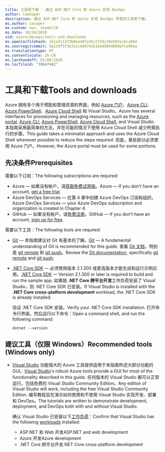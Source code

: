 ```yaml
---
title: 工具和下载 - 通过 ASP.NET Core 和 Azure 实现 DevOps
author: CamSoper
description: 通过 ASP.NET Core 和 Azure 实现 DevOps 所需的工具和下载。
ms.author: casoper
ms.custom: mvc, seodec18
ms.date: 10/24/2018
uid: azure/devops/tools-and-downloads
ms.openlocfilehash: 25ce311373b0aaddfa3bc2728c39e503acbca69d
ms.sourcegitcommit: 9a129f5f3e31cc449742b164d5004894bfca90aa
ms.translationtype: HT
ms.contentlocale: zh-CN
ms.lasthandoff: 03/06/2020
ms.locfileid: "78647442"
---
```

# <a name="tools-and-downloads"></a><span data-ttu-id="a97bf-103">工具和下载</span><span class="sxs-lookup"><span data-stu-id="a97bf-103">Tools and downloads</span></span>

<span data-ttu-id="a97bf-104">Azure 拥有多个用于预配和管理资源的界面，例如 [Azure 门户](https://portal.azure.com)、[Azure CLI](/cli/azure/)、[Azure PowerShell](/powershell/azure/overview)、[Azure Cloud Shell](https://shell.azure.com/bash) 和 Visual Studio。</span><span class="sxs-lookup"><span data-stu-id="a97bf-104">Azure has several interfaces for provisioning and managing resources, such as the [Azure portal](https://portal.azure.com), [Azure CLI](/cli/azure/), [Azure PowerShell](/powershell/azure/overview), [Azure Cloud Shell](https://shell.azure.com/bash), and Visual Studio.</span></span> <span data-ttu-id="a97bf-105">本指南采用最简单的方法，并在可能的情况下使用 Azure Cloud Shell 减少所需执行的步骤。</span><span class="sxs-lookup"><span data-stu-id="a97bf-105">This guide takes a minimalist approach and uses the Azure Cloud Shell whenever possible to reduce the steps required.</span></span> <span data-ttu-id="a97bf-106">但是，某些部分必须使用 Azure 门户。</span><span class="sxs-lookup"><span data-stu-id="a97bf-106">However, the Azure portal must be used for some portions.</span></span>

## <a name="prerequisites"></a><span data-ttu-id="a97bf-107">先决条件</span><span class="sxs-lookup"><span data-stu-id="a97bf-107">Prerequisites</span></span>

<span data-ttu-id="a97bf-108">需要以下订阅：</span><span class="sxs-lookup"><span data-stu-id="a97bf-108">The following subscriptions are required:</span></span>

* <span data-ttu-id="a97bf-109">Azure &mdash; 如果没有帐户，请[获取免费试用版](https://azure.microsoft.com/free/)。</span><span class="sxs-lookup"><span data-stu-id="a97bf-109">Azure &mdash; If you don't have an account, [get a free trial](https://azure.microsoft.com/free/).</span></span>
* <span data-ttu-id="a97bf-110">Azure DevOps Services &mdash; 在第 4 章中创建 Azure DevOps 订阅和组织。</span><span class="sxs-lookup"><span data-stu-id="a97bf-110">Azure DevOps Services &mdash; your Azure DevOps subscription and organization is created in Chapter 4.</span></span>
* <span data-ttu-id="a97bf-111">GitHub &mdash; 如果没有帐户，请[免费注册](https://github.com/join)。</span><span class="sxs-lookup"><span data-stu-id="a97bf-111">GitHub &mdash; If you don't have an account, [sign up for free](https://github.com/join).</span></span>

<span data-ttu-id="a97bf-112">需要以下工具：</span><span class="sxs-lookup"><span data-stu-id="a97bf-112">The following tools are required:</span></span>

* <span data-ttu-id="a97bf-113">[Git](https://git-scm.com/downloads) &mdash; 本指南建议对 Git 有基本的了解。</span><span class="sxs-lookup"><span data-stu-id="a97bf-113">[Git](https://git-scm.com/downloads) &mdash; A fundamental understanding of Git is recommended for this guide.</span></span> <span data-ttu-id="a97bf-114">查看 [Git 文档](https://git-scm.com/doc)，特别是 [git remote](https://git-scm.com/docs/git-remote) 和 [git push](https://git-scm.com/docs/git-push)。</span><span class="sxs-lookup"><span data-stu-id="a97bf-114">Review the [Git documentation](https://git-scm.com/doc), specifically [git remote](https://git-scm.com/docs/git-remote) and [git push](https://git-scm.com/docs/git-push).</span></span>
* <span data-ttu-id="a97bf-115">[.NET Core SDK](https://www.microsoft.com/net/download/) &mdash; 必须使用版本 2.1.300 或更高版本才能生成和运行示例应用。</span><span class="sxs-lookup"><span data-stu-id="a97bf-115">[.NET Core SDK](https://www.microsoft.com/net/download/) &mdash; Version 2.1.300 or later is required to build and run the sample app.</span></span> <span data-ttu-id="a97bf-116">如果随 **.NET Core 跨平台开发**工作负荷安装了 Visual Studio，则 .NET Core SDK 已安装。</span><span class="sxs-lookup"><span data-stu-id="a97bf-116">If Visual Studio is installed with the **.NET Core cross-platform development** workload, the .NET Core SDK is already installed.</span></span>

    <span data-ttu-id="a97bf-117">验证 .NET Core SDK 安装。</span><span class="sxs-lookup"><span data-stu-id="a97bf-117">Verify your .NET Core SDK installation.</span></span> <span data-ttu-id="a97bf-118">打开命令行界面，然后运行以下命令：</span><span class="sxs-lookup"><span data-stu-id="a97bf-118">Open a command shell, and run the following command:</span></span>

    ```dotnetcli
    dotnet --version
    ```

## <a name="recommended-tools-windows-only"></a><span data-ttu-id="a97bf-119">建议工具（仅限 Windows）</span><span class="sxs-lookup"><span data-stu-id="a97bf-119">Recommended tools (Windows only)</span></span>

* <span data-ttu-id="a97bf-120">[Visual Studio](https://visualstudio.microsoft.com) 功能强大的 Azure 工具提供适用于本指南所述大部分功能的 GUI。</span><span class="sxs-lookup"><span data-stu-id="a97bf-120">[Visual Studio](https://visualstudio.microsoft.com)'s robust Azure tools provide a GUI for most of the functionality described in this guide.</span></span> <span data-ttu-id="a97bf-121">任何版本的 Visual Studio 都可以正常运行，包括免费的 Visual Studio Community Edition。</span><span class="sxs-lookup"><span data-stu-id="a97bf-121">Any edition of Visual Studio will work, including the free Visual Studio Community Edition.</span></span> <span data-ttu-id="a97bf-122">编写教程旨在演示如何使用和不使用 Visual Studio 实现开发、部署和 DevOps。</span><span class="sxs-lookup"><span data-stu-id="a97bf-122">The tutorials are written to demonstrate development, deployment, and DevOps both with and without Visual Studio.</span></span>

  <span data-ttu-id="a97bf-123">确认 Visual Studio 已安装以下[工作负荷](/visualstudio/install/modify-visual-studio)：</span><span class="sxs-lookup"><span data-stu-id="a97bf-123">Confirm that Visual Studio has the following [workloads](/visualstudio/install/modify-visual-studio) installed:</span></span>

  * <span data-ttu-id="a97bf-124">ASP.NET 和 Web 开发</span><span class="sxs-lookup"><span data-stu-id="a97bf-124">ASP.NET and web development</span></span>
  * <span data-ttu-id="a97bf-125">Azure 开发</span><span class="sxs-lookup"><span data-stu-id="a97bf-125">Azure development</span></span>
  * <span data-ttu-id="a97bf-126">.NET Core 跨平台开发</span><span class="sxs-lookup"><span data-stu-id="a97bf-126">.NET Core cross-platform development</span></span>

